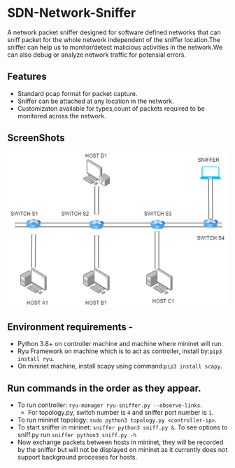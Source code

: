 # SDN-Network-Sniffer
A network packet sniffer designed for software defined networks that can sniff packet for the whole network independent of the sniffer location.The sniffer can help us to monitor/detect malicious activities in the network.We can also debug or analyze network traffic for potensial errors.

## Features
- Standard pcap format for packet capture.
- Sniffer can be attached at any location in the network.
- Customizaton available for types,count of packets required to be monitored across the network.

## ScreenShots
![Screenshot](screenshot/topology.png)

## Environment requirements -
* Python 3.8+ on controller machine and machine where mininet will run.
* Ryu Framework on machine which is to act as controller, install by:`pip3 install ryu`.
* On mininet machine, install scapy using command:`pip3 install scapy`.

## Run commands in the order as they appear.
* To run controller: `ryu-manager ryu-sniffer.py --observe-links`.
    * For topology.py, switch number is `4` and sniffer port number is `1`.
* To run mininet topology: `sudo python3 topology.py <controller-ip>`.
* To start sniffer in mininet: `sniffer python3 sniff.py &`. To see options to sniff.py run `sniffer python3 sniff.py -h`
* Now exchange packets between hosts in mininet, they will be recorded by the sniffer but will not be displayed on mininet as it currently does not support background processes for hosts. 
